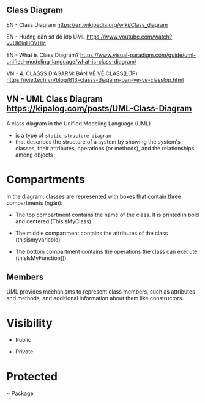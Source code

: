 ## Class Diagram

EN - Class Diagram
	https://en.wikipedia.org/wiki/Class_diagram

EN - Hướng dẫn sơ đồ lớp UML
	https://www.youtube.com/watch?v=UI6lqHOVHic

EN - What is Class Diagram?
	https://www.visual-paradigm.com/guide/uml-unified-modeling-language/what-is-class-diagram/

VN - 4. CLASSS DIAGARM: BẢN VẼ VỀ CLASS(LỚP)
	https://iviettech.vn/blog/813-classs-diagarm-ban-ve-ve-classlop.html

VN - UML Class Diagram
	https://kipalog.com/posts/UML-Class-Diagram
---------------------------------------------

A class diagram in the Unified Modeling Language (UML) 
+ is a type of `static structure diagram`
+ that describes the structure of a system by showing the system's classes, their attributes, operations (or methods), and the relationships among objects

# Compartments
In the diagram, classes are represented with boxes that contain three compartments (ngăn):
+ The top compartment
	contains the name of the class.
	It is printed in bold and centered (ThisIsMyClass)

+ The middle compartment 
	contains the attributes of the class (thisismyvariable)

+ The bottom compartment
	contains the operations the class can execute. (thisIsMyFunction())

## Members
UML provides mechanisms to represent class members, such as attributes and methods, and additional information about them like constructors.

# Visibility

+	Public
-	Private
#	Protected
~	Package


